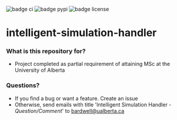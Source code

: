 ![badge ci](https://travis-ci.org/mbardwell/intelligent-simulation-handler.svg?branch=feature/universal_regression) ![badge pypi](https://img.shields.io/pypi/v/simhandler.svg) ![badge license](https://img.shields.io/pypi/l/simhandler.svg)

# intelligent-simulation-handler

### What is this repository for? ###

* Project completed as partial requirement of attaining MSc at the University of Alberta

### Questions? ###

* If you find a bug or want a feature. Create an issue
* Otherwise, send emails with title 'Intelligent Simulation Handler - *Question/Comment*' to bardwell@ualberta.ca
